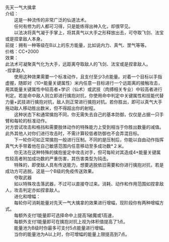 <title>先天一气大擒拿</title>
<meta name="GENERATOR" content="WinCHM">
<meta http-equiv="Content-Type" content="text/html; charset=gb2312">
<br>先天一气大擒拿
<br>介绍：
<br>　　这是一种流传的非常广泛的仙道法术。
<br>　　任何有修为的人都可习得，只是能练得出神入化，却很罕见。
<br>　　以法决将真气凝于手掌上，将其真气以大手之形释放出去，可夺取飞剑、法宝或是捏拿敌人本身。
<br>前提：拥有一种等级在B以上的东方能量，比如说内力、真气、罡气等等。
<br>价格：CC+2000
<br>效果：
<br>此法术可凝聚真气化为大手，远距离夺取敌人的飞剑、法宝或是捏拿敌人。
<br>-捏拿敌人
<br>　　使用这种效果需要一个标准动作，且支付至少3点能量。对着一个目标以手指虚握，随即对（10+能量关键属性）米内任意一目标进行一个远距离的接触攻击，用其能量关键属性中较高者+学识（仙术）或武技（肉搏相关专业）中较高者进行判定。若是命中敌人则立即进行擒抱对抗，你使用命中判定中关键属性和技能代替力量+武技进行擒抱对抗，敌人则正常进行擒抱对抗。若你胜出，即可以真气大手拖动敌人移动胜出数米，但不得超出你的射程。
<br>　　这种状态下和通常擒抱不同，你无需失去自己的基本防御，仅仅是占据一只手臂和每轮的标准动作。
<br>对方尝试攻击和格挡和需要肢体动作的特殊能力上受到相当于你胜出数量的减值。此外其他人对你们进行攻击时，不需计算较低者防御也不会弄混目标。
<br>　　下一轮你可如正常擒抱一般进行压制。不同的是压制后，你能以自由动作指挥真气大手带着他在自己敏感范围内任意移动至多成功数*２米。
<br>　　你无法在这种特殊的擒抱鉴定中攻击对手，但可每轮对其造成4+能量关键属性较高者附加成功数的严重伤害，其伤害类型为钝击。
<br>　　特殊的，即使敌人具有传送能力，想要逃脱依旧需要和你进行擒抱对抗，若是成功方可逃脱。这是一个B级的免疫传送效果。
<br>　　夺取武器
<br>　　如以特殊攻击落武器，不过可以直接夺过来。消耗、动作和作用范围如捏拿敌人，攻击判定亦如捏拿敌人。
<br>　　进化和增幅：
<br>　　每轮你可消耗能量对先天一气大擒拿的效果进行增幅，现阶段你有两种增幅方式。
<br>　　每额外支付1能量即可选择命中上提高1破魔或1高速，
<br>　　每额外支付1能量即可在擒抱对抗上视为体积值提高了1点。
<br>　　能量池为B级时你最多可支付5点能量进行增幅。
<br>　　当你的能量池为A以上时，你可增幅的能量上限提高到7点。
<br>